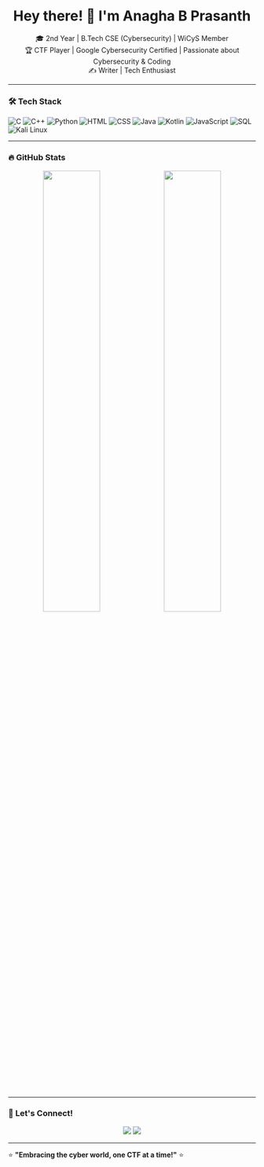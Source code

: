 <h1 align="center">Hey there! 👋 I'm Anagha B Prasanth</h1>

<p align="center">
  🎓 2nd Year | B.Tech CSE (Cybersecurity) | WiCyS Member <br>
  🏆 CTF Player | Google Cybersecurity Certified | Passionate about Cybersecurity & Coding<br>
  ✍️ Writer | Tech Enthusiast <br>
</p>

---

### 🛠 Tech Stack
![C](https://img.shields.io/badge/C-27338e?style=for-the-badge&logo=c&logoColor=white)
![C++](https://img.shields.io/badge/C++-00599C?style=for-the-badge&logo=c%2B%2B&logoColor=white)
![Python](https://img.shields.io/badge/Python-3776AB?style=for-the-badge&logo=python&logoColor=white)
![HTML](https://img.shields.io/badge/HTML5-E34F26?style=for-the-badge&logo=html5&logoColor=white)
![CSS](https://img.shields.io/badge/CSS3-1572B6?style=for-the-badge&logo=css3&logoColor=white)
![Java](https://img.shields.io/badge/Java-007396?style=for-the-badge&logo=java&logoColor=white)
![Kotlin](https://img.shields.io/badge/Kotlin-0095D5?style=for-the-badge&logo=kotlin&logoColor=white)
![JavaScript](https://img.shields.io/badge/JavaScript-F7DF1E?style=for-the-badge&logo=javascript&logoColor=black)
![SQL](https://img.shields.io/badge/SQL-4479A1?style=for-the-badge&logo=MySQL&logoColor=white)
![Kali Linux](https://img.shields.io/badge/Kali_Linux-557C94?style=for-the-badge&logo=kalilinux&logoColor=white)

---

### 🔥 GitHub Stats
<p align="center">
  <img width="48%" src="https://github-readme-stats.vercel.app/api?username=4n4gh4&show_icons=true&theme=radical" />
  <img width="48%" src="https://streak-stats.demolab.com/?user=4n4gh4&theme=radical" />
</p>

---

### 🚀 Let's Connect!
<p align="center">
  <a href="https://www.linkedin.com/in/anaghabprasanth"><img src="https://img.shields.io/badge/LinkedIn-0077B5?style=for-the-badge&logo=linkedin&logoColor=white"></a>
  <a href="https://4n4gh4.github.io/glitchbusters.github.io/"><img src="https://img.shields.io/badge/GlitchBusters-000000?style=for-the-badge&logo=github&logoColor=white"></a>
</p>

---

⭐ **"Embracing the cyber world, one CTF at a time!"** ⭐
